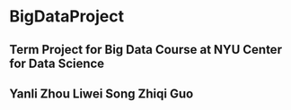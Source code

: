 # BigDataProject
Term Project for Big Data Course at NYU Center for Data Science  
---
## Yanli Zhou Liwei Song Zhiqi Guo
